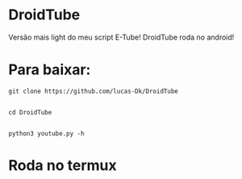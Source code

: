 # DroidTube
Versão mais light do meu script E-Tube! DroidTube roda no android!

# Para baixar:
    git clone https://github.com/lucas-Dk/DroidTube
    

    cd DroidTube
    

    python3 youtube.py -h

# Roda no termux
